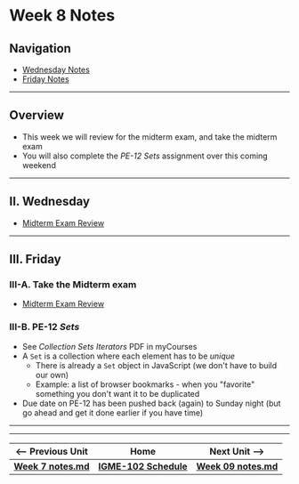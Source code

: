 # Week 8 Notes

## Navigation

- [Wednesday Notes](#wednesday)
- [Friday Notes](#friday)

<hr>

## Overview
- This week we will review for the midterm exam, and take the midterm exam
- You will also complete the *PE-12 Sets* assignment over this coming weekend

<hr>


<a id="wednesday" />

## II. Wednesday

- [Midterm Exam Review](../docs/midterm-exam-review.md)

<hr>


<a id="friday" />

## III. Friday

### III-A. Take the Midterm exam
  - [Midterm Exam Review](../docs/midterm-exam-review.md)


### III-B. PE-12 *Sets*
- See *Collection Sets Iterators* PDF in myCourses
- A `Set` is a collection where each element has to be *unique*
  - There is already a `Set` object in JavaScript (we don't have to build our own)
  - Example: a list of browser bookmarks - when you "favorite" something you don't want it to be duplicated
- Due date on PE-12 has been pushed back (again) to Sunday night (but go ahead and get it done earlier if you have time)

<hr><hr>

| <-- Previous Unit | Home | Next Unit -->
| --- | --- | --- 
| [**Week 7 notes.md**](07.md)     |  [**IGME-102 Schedule**](../schedule.md) | [**Week 09 notes.md**](09.md)
